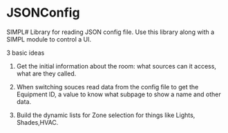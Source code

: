 # JSONConfig
SIMPL# Library for reading JSON config file. Use this library along with a SIMPL module to control a UI.

3 basic ideas

1) Get the initial information about the room: what sources can it access, what are they called.

2) When switching souces read data from the config file to get the Equipment ID, a value to know what subpage to show a name and other data.

4) Build the dynamic lists for Zone selection for things like Lights, Shades,HVAC.
